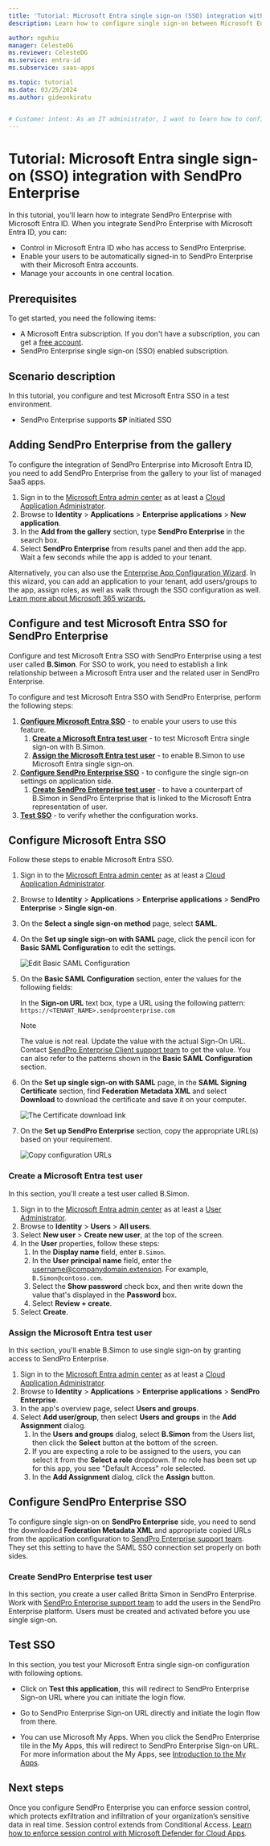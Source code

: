 ```yaml
---
title: 'Tutorial: Microsoft Entra single sign-on (SSO) integration with SendPro Enterprise'
description: Learn how to configure single sign-on between Microsoft Entra ID and SendPro Enterprise.

author: nguhiu
manager: CelesteDG
ms.reviewer: CelesteDG
ms.service: entra-id
ms.subservice: saas-apps

ms.topic: tutorial
ms.date: 03/25/2024
ms.author: gideonkiratu


# Customer intent: As an IT administrator, I want to learn how to configure single sign-on between Microsoft Entra ID and SendPro Enterprise so that I can control who has access to SendPro Enterprise, enable automatic sign-in with Microsoft Entra accounts, and manage my accounts in one central location.
---
```


# Tutorial: Microsoft Entra single sign-on (SSO) integration with SendPro Enterprise

In this tutorial, you'll learn how to integrate SendPro Enterprise with Microsoft Entra ID. When you integrate SendPro Enterprise with Microsoft Entra ID, you can:

* Control in Microsoft Entra ID who has access to SendPro Enterprise.
* Enable your users to be automatically signed-in to SendPro Enterprise with their Microsoft Entra accounts.
* Manage your accounts in one central location.

## Prerequisites

To get started, you need the following items:

* A Microsoft Entra subscription. If you don't have a subscription, you can get a [free account](https://azure.microsoft.com/free/).
* SendPro Enterprise single sign-on (SSO) enabled subscription.

## Scenario description

In this tutorial, you configure and test Microsoft Entra SSO in a test environment.

* SendPro Enterprise supports **SP** initiated SSO

## Adding SendPro Enterprise from the gallery

To configure the integration of SendPro Enterprise into Microsoft Entra ID, you need to add SendPro Enterprise from the gallery to your list of managed SaaS apps.

1. Sign in to the [Microsoft Entra admin center](https://entra.microsoft.com) as at least a [Cloud Application Administrator](~/identity/role-based-access-control/permissions-reference.md#cloud-application-administrator).
1. Browse to **Identity** > **Applications** > **Enterprise applications** > **New application**.
1. In the **Add from the gallery** section, type **SendPro Enterprise** in the search box.
1. Select **SendPro Enterprise** from results panel and then add the app. Wait a few seconds while the app is added to your tenant.

 Alternatively, you can also use the [Enterprise App Configuration Wizard](https://portal.office.com/AdminPortal/home?Q=Docs#/azureadappintegration). In this wizard, you can add an application to your tenant, add users/groups to the app, assign roles, as well as walk through the SSO configuration as well. [Learn more about Microsoft 365 wizards.](/microsoft-365/admin/misc/azure-ad-setup-guides)


<a name='configure-and-test-azure-ad-sso-for-sendpro-enterprise'></a>

## Configure and test Microsoft Entra SSO for SendPro Enterprise

Configure and test Microsoft Entra SSO with SendPro Enterprise using a test user called **B.Simon**. For SSO to work, you need to establish a link relationship between a Microsoft Entra user and the related user in SendPro Enterprise.

To configure and test Microsoft Entra SSO with SendPro Enterprise, perform the following steps:

1. **[Configure Microsoft Entra SSO](#configure-azure-ad-sso)** - to enable your users to use this feature.
    1. **[Create a Microsoft Entra test user](#create-an-azure-ad-test-user)** - to test Microsoft Entra single sign-on with B.Simon.
    1. **[Assign the Microsoft Entra test user](#assign-the-azure-ad-test-user)** - to enable B.Simon to use Microsoft Entra single sign-on.
1. **[Configure SendPro Enterprise SSO](#configure-sendpro-enterprise-sso)** - to configure the single sign-on settings on application side.
    1. **[Create SendPro Enterprise test user](#create-sendpro-enterprise-test-user)** - to have a counterpart of B.Simon in SendPro Enterprise that is linked to the Microsoft Entra representation of user.
1. **[Test SSO](#test-sso)** - to verify whether the configuration works.

<a name='configure-azure-ad-sso'></a>

## Configure Microsoft Entra SSO

Follow these steps to enable Microsoft Entra SSO.

1. Sign in to the [Microsoft Entra admin center](https://entra.microsoft.com) as at least a [Cloud Application Administrator](~/identity/role-based-access-control/permissions-reference.md#cloud-application-administrator).
1. Browse to **Identity** > **Applications** > **Enterprise applications** > **SendPro Enterprise** > **Single sign-on**.
1. On the **Select a single sign-on method** page, select **SAML**.
1. On the **Set up single sign-on with SAML** page, click the pencil icon for **Basic SAML Configuration** to edit the settings.

   ![Edit Basic SAML Configuration](common/edit-urls.png)

1. On the **Basic SAML Configuration** section, enter the values for the following fields:

    In the **Sign-on URL** text box, type a URL using the following pattern:
    `https://<TENANT_NAME>.sendproenterprise.com`

	> [!NOTE]
	> The value is not real. Update the value with the actual Sign-On URL. Contact [SendPro Enterprise Client support team](https://www.pitneybowes.com/us/support.html) to get the value. You can also refer to the patterns shown in the **Basic SAML Configuration** section.

1. On the **Set up single sign-on with SAML** page, in the **SAML Signing Certificate** section,  find **Federation Metadata XML** and select **Download** to download the certificate and save it on your computer.

	![The Certificate download link](common/metadataxml.png)

1. On the **Set up SendPro Enterprise** section, copy the appropriate URL(s) based on your requirement.

	![Copy configuration URLs](common/copy-configuration-urls.png)
<a name='create-an-azure-ad-test-user'></a>

### Create a Microsoft Entra test user

In this section, you'll create a test user called B.Simon.

1. Sign in to the [Microsoft Entra admin center](https://entra.microsoft.com) as at least a [User Administrator](~/identity/role-based-access-control/permissions-reference.md#user-administrator).
1. Browse to **Identity** > **Users** > **All users**.
1. Select **New user** > **Create new user**, at the top of the screen.
1. In the **User** properties, follow these steps:
   1. In the **Display name** field, enter `B.Simon`.  
   1. In the **User principal name** field, enter the username@companydomain.extension. For example, `B.Simon@contoso.com`.
   1. Select the **Show password** check box, and then write down the value that's displayed in the **Password** box.
   1. Select **Review + create**.
1. Select **Create**.

<a name='assign-the-azure-ad-test-user'></a>

### Assign the Microsoft Entra test user

In this section, you'll enable B.Simon to use single sign-on by granting access to SendPro Enterprise.

1. Sign in to the [Microsoft Entra admin center](https://entra.microsoft.com) as at least a [Cloud Application Administrator](~/identity/role-based-access-control/permissions-reference.md#cloud-application-administrator).
1. Browse to **Identity** > **Applications** > **Enterprise applications** > **SendPro Enterprise**.
1. In the app's overview page, select **Users and groups**.
1. Select **Add user/group**, then select **Users and groups** in the **Add Assignment** dialog.
   1. In the **Users and groups** dialog, select **B.Simon** from the Users list, then click the **Select** button at the bottom of the screen.
   1. If you are expecting a role to be assigned to the users, you can select it from the **Select a role** dropdown. If no role has been set up for this app, you see "Default Access" role selected.
   1. In the **Add Assignment** dialog, click the **Assign** button.

## Configure SendPro Enterprise SSO

To configure single sign-on on **SendPro Enterprise** side, you need to send the downloaded **Federation Metadata XML** and appropriate copied URLs from the application configuration to [SendPro Enterprise support team](https://www.pitneybowes.com/us/support.html). They set this setting to have the SAML SSO connection set properly on both sides.

### Create SendPro Enterprise test user

In this section, you create a user called Britta Simon in SendPro Enterprise. Work with [SendPro Enterprise support team](https://www.pitneybowes.com/us/support.html) to add the users in the SendPro Enterprise platform. Users must be created and activated before you use single sign-on.

## Test SSO 

In this section, you test your Microsoft Entra single sign-on configuration with following options. 

* Click on **Test this application**, this will redirect to SendPro Enterprise Sign-on URL where you can initiate the login flow. 

* Go to SendPro Enterprise Sign-on URL directly and initiate the login flow from there.

* You can use Microsoft My Apps. When you click the SendPro Enterprise tile in the My Apps, this will redirect to SendPro Enterprise Sign-on URL. For more information about the My Apps, see [Introduction to the My Apps](https://support.microsoft.com/account-billing/sign-in-and-start-apps-from-the-my-apps-portal-2f3b1bae-0e5a-4a86-a33e-876fbd2a4510).


## Next steps

Once you configure SendPro Enterprise you can enforce session control, which protects exfiltration and infiltration of your organization’s sensitive data in real time. Session control extends from Conditional Access. [Learn how to enforce session control with Microsoft Defender for Cloud Apps](/cloud-app-security/proxy-deployment-any-app).
